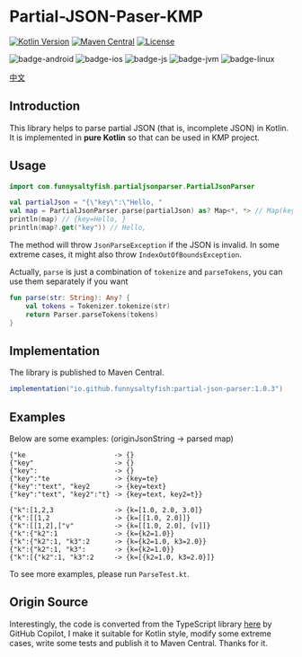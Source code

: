 # Partial-JSON-Paser-KMP

[![Kotlin Version](https://img.shields.io/badge/Kotlin-2.2.0-B125EA?logo=kotlin)](https://kotlinlang.org)
[![Maven Central](https://img.shields.io/maven-central/v/io.github.funnysaltyfish/partial-json-parser.svg?label=Maven%20Central)](https://central.sonatype.com/artifact/io.github.funnysaltyfish/partial-json-parser)
[![License](http://img.shields.io/:License-MIT-blue.svg)](https://opensource.org/license/MIT/)

![badge-android](http://img.shields.io/badge/Platform-Android-brightgreen.svg?logo=android)
![badge-ios](http://img.shields.io/badge/Platform-iOS-orange.svg?logo=apple)
![badge-js](http://img.shields.io/badge/Platform-NodeJS-yellow.svg?logo=javascript)
![badge-jvm](http://img.shields.io/badge/Platform-JVM-red.svg?logo=openjdk)
![badge-linux](http://img.shields.io/badge/Platform-Linux-lightgrey.svg?logo=linux)

[中文](README_CN.md)

## Introduction
This library helps to parse partial JSON (that is, incomplete JSON) in Kotlin. It is implemented in **pure Kotlin** so that can be used in KMP project.

## Usage
```kotlin
import com.funnysaltyfish.partialjsonparser.PartialJsonParser

val partialJson = "{\"key\":\"Hello, "
val map = PartialJsonParser.parse(partialJson) as? Map<*, *> // Map(key=Hello, )
println(map) // {key=Hello, }
println(map?.get("key")) // Hello,
```

The method will throw `JsonParseException` if the JSON is invalid. In some extreme cases, it might also throw `IndexOutOfBoundsException`.

Actually, `parse` is just a combination of `tokenize` and `parseTokens`, you can use them separately if you want

```kotlin
fun parse(str: String): Any? {
    val tokens = Tokenizer.tokenize(str)
    return Parser.parseTokens(tokens)
}
```

## Implementation
The library is published to Maven Central.

```groovy
implementation("io.github.funnysaltyfish:partial-json-parser:1.0.3")
```

## Examples
Below are some examples: (originJsonString -> parsed map)
```
{"ke                      -> {}
{"key"                    -> {}
{"key":                   -> {}
{"key":"te                -> {key=te}
{"key":"text", "key2      -> {key=text}
{"key":"text", "key2":"t} -> {key=text, key2=t}}

{"k":[1,2,3               -> {k=[1.0, 2.0, 3.0]}
{"k":[[1,2                -> {k=[[1.0, 2.0]]}
{"k":[[1,2],["v"          -> {k=[[1.0, 2.0], [v]]}
{"k":{"k2":1              -> {k={k2=1.0}}
{"k":{"k2":1, "k3":2      -> {k={k2=1.0, k3=2.0}}
{"k":{"k2":1, "k3":       -> {k={k2=1.0}}
{"k":[{"k2":1, "k3":2     -> {k=[{k2=1.0, k3=2.0}]}
```

To see more examples, please run `ParseTest.kt`.

## Origin Source
Interestingly, the code is converted from the TypeScript library [here](https://github.com/SimonTart/json-fragment-parser) by GitHub Copilot, I make it suitable for Kotlin style, modify some extreme cases, write some tests and publish it to Maven Central. Thanks for it.
